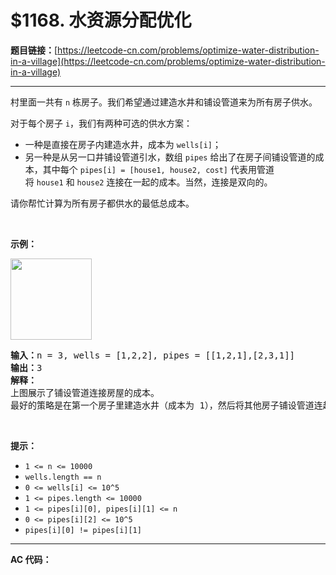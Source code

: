 # $1168. 水资源分配优化

**题目链接：**[https://leetcode-cn.com/problems/optimize-water-distribution-in-a-village](https://leetcode-cn.com/problems/optimize-water-distribution-in-a-village)

---

<div class="content__1Y2H">
 <div class="notranslate">
  <p>村里面一共有 <code>n</code> 栋房子。我们希望通过建造水井和铺设管道来为所有房子供水。</p> 
  <p>对于每个房子&nbsp;<code>i</code>，我们有两种可选的供水方案：</p> 
  <ul> 
   <li>一种是直接在房子内建造水井，成本为&nbsp;<code>wells[i]</code>；</li> 
   <li>另一种是从另一口井铺设管道引水，数组&nbsp;<code>pipes</code>&nbsp;给出了在房子间铺设管道的成本，其中每个&nbsp;<code>pipes[i] = [house1, house2, cost]</code>&nbsp;代表用管道将&nbsp;<code>house1</code>&nbsp;和&nbsp;<code>house2</code>&nbsp;连接在一起的成本。当然，连接是双向的。</li> 
  </ul> 
  <p>请你帮忙计算为所有房子都供水的最低总成本。</p> 
  <p>&nbsp;</p> 
  <p><strong>示例：</strong></p> 
  <p><strong><img style="width: 130px;" src="/aliyun-lc-upload/uploads/2019/08/23/1359_ex1.png" alt=""></strong></p> 
  <pre class="language-text"><strong>输入：</strong>n = 3, wells = [1,2,2], pipes = [[1,2,1],[2,3,1]]
<strong>输出：</strong>3
<strong>解释： </strong>
上图展示了铺设管道连接房屋的成本。
最好的策略是在第一个房子里建造水井（成本为 1），然后将其他房子铺设管道连起来（成本为 2），所以总成本为 3。
</pre> 
  <p>&nbsp;</p> 
  <p><strong>提示：</strong></p> 
  <ul> 
   <li><code>1 &lt;= n&nbsp;&lt;= 10000</code></li> 
   <li><code>wells.length == n</code></li> 
   <li><code>0 &lt;= wells[i] &lt;= 10^5</code></li> 
   <li><code>1 &lt;= pipes.length &lt;= 10000</code></li> 
   <li><code>1 &lt;= pipes[i][0], pipes[i][1] &lt;= n</code></li> 
   <li><code>0 &lt;= pipes[i][2] &lt;= 10^5</code></li> 
   <li><code>pipes[i][0] != pipes[i][1]</code></li> 
  </ul> 
 </div>
</div>

---

**AC 代码：**

```java

```